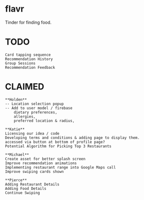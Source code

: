 # flavr

Tinder for finding food.

# TODO
    Card tapping sequence
    Recommendation History
    Group Sessions
    Recommendation Feedback

# CLAIMED
    **Holden**
    -- Location selection popup
    -- Add to user model / firebase
        dietary preferences,
        allergies,
        preferred location & radius,

    **Katie**
    Licensing our idea / code
    Developing terms and conditions & adding page to display them. accessed via button at bottom of profile page?
    Potential Algorithm for Picking Top 3 Restaurants

    **Michael**
    Create asset for better splash screen
    Improve recommendation animations
    Implementing restaurant range into Google Maps call
    Improve swiping cards shown

    **Pierce**
    Adding Restaurant Details
    Adding Food Details
    Continue Swiping
